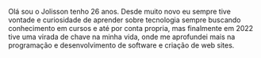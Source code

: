 Olá sou o Jolisson tenho 26 anos. Desde muito novo eu sempre tive vontade e curiosidade de aprender sobre tecnologia sempre buscando conhecimento em cursos e até por conta propria, mas finalmente em 2022 tive uma virada de chave na minha vida, onde me aprofundei mais na programação e desenvolvimento de software e criação de web sites.
